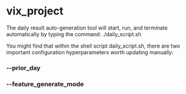 # vix_project

The daily result auto-generation tool will start, run, and terminate automatically by typing the command: ./daily_script.sh 

You might find that within the shell script daily_script.sh, there are two important configuration hyperparameters worth updating manually:

### --prior_day 
### --feature_generate_mode



